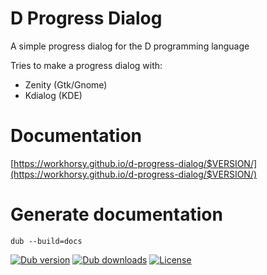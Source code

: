 # D Progress Dialog
A simple progress dialog for the D programming language

Tries to make a progress dialog with:
* Zenity (Gtk/Gnome)
* Kdialog (KDE)

# Documentation

[https://workhorsy.github.io/d-progress-dialog/$VERSION/](https://workhorsy.github.io/d-progress-dialog/$VERSION/)

# Generate documentation

```
dub --build=docs
```


[![Dub version](https://img.shields.io/dub/v/d-progress-dialog.svg)](https://code.dlang.org/packages/d-progress-dialog)
[![Dub downloads](https://img.shields.io/dub/dt/d-progress-dialog.svg)](https://code.dlang.org/packages/d-progress-dialog)
[![License](https://img.shields.io/badge/license-BSL_1.0-blue.svg)](https://raw.githubusercontent.com/workhorsy/d-progress-dialog/master/LICENSE)
